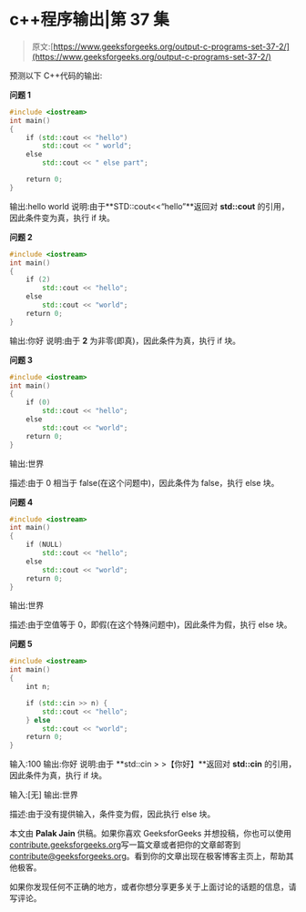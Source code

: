 # c++程序输出|第 37 集

> 原文:[https://www.geeksforgeeks.org/output-c-programs-set-37-2/](https://www.geeksforgeeks.org/output-c-programs-set-37-2/)

预测以下 C++代码的输出:

**问题 1**

```cpp
#include <iostream>
int main()
{
    if (std::cout << "hello")
        std::cout << " world";
    else
        std::cout << " else part";

    return 0;
}
```

输出:hello world
说明:由于**STD::cout<<“hello”**返回对 **std::cout** 的引用，因此条件变为真，执行 if 块。

**问题 2**

```cpp
#include <iostream>
int main()
{
    if (2)
        std::cout << "hello";
    else
        std::cout << "world";
    return 0;
}
```

输出:你好
说明:由于 **2** 为非零(即真)，因此条件为真，执行 if 块。

**问题 3**

```cpp
#include <iostream>
int main()
{
    if (0)
        std::cout << "hello";
    else
        std::cout << "world";
    return 0;
}
```

输出:世界

描述:由于 0 相当于 false(在这个问题中)，因此条件为 false，执行 else 块。

**问题 4**

```cpp
#include <iostream>
int main()
{
    if (NULL)
        std::cout << "hello";
    else
        std::cout << "world";
    return 0;
}
```

输出:世界

描述:由于空值等于 0，即假(在这个特殊问题中)，因此条件为假，执行 else 块。

**问题 5**

```cpp
#include <iostream>
int main()
{
    int n;

    if (std::cin >> n) {
        std::cout << "hello";
    } else
        std::cout << "world";
    return 0;
}
```

输入:100
输出:你好
说明:由于 **std::cin > >【你好】**返回对 **std::cin** 的引用，因此条件为真，执行 if 块。

输入:[无]
输出:世界

描述:由于没有提供输入，条件变为假，因此执行 else 块。

本文由 **Palak Jain** 供稿。如果你喜欢 GeeksforGeeks 并想投稿，你也可以使用[contribute.geeksforgeeks.org](http://www.contribute.geeksforgeeks.org)写一篇文章或者把你的文章邮寄到 contribute@geeksforgeeks.org。看到你的文章出现在极客博客主页上，帮助其他极客。

如果你发现任何不正确的地方，或者你想分享更多关于上面讨论的话题的信息，请写评论。